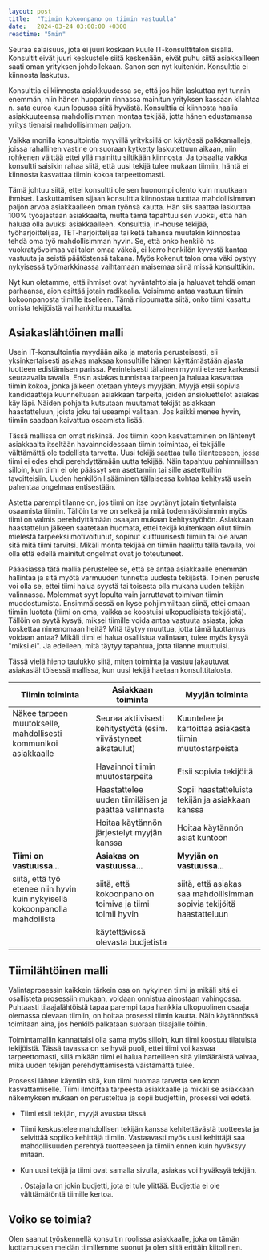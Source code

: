 ```yaml
layout: post
title:  "Tiimin kokoonpano on tiimin vastuulla"
date:   2024-03-24 03:00:00 +0300
readtime: "5min"
```

Seuraa salaisuus, jota ei juuri koskaan kuule IT-konsulttitalon sisällä. Konsultit eivät juuri keskustele siitä keskenään, eivät puhu siitä asiakkailleen saati oman yrityksen johdollekaan. Sanon sen nyt kuitenkin. Konsulttia ei kiinnosta laskutus.

Konsulttia ei kiinnosta asiakkuudessa se, että jos hän laskuttaa nyt tunnin enemmän, niin hänen hupparin rinnassa mainitun yrityksen kassaan kilahtaa n. sata euroa kuun lopussa siitä hyvästä. Konsulttia ei kiinnosta haalia asiakkuuteensa mahdollisimman montaa tekijää, jotta hänen edustamansa yritys tienaisi mahdollisimman paljon.

Vaikka monilla konsultointia myyvillä yrityksillä on käytössä palkkamalleja, joissa rahallinen vastine on suoraan kytketty laskutettuun aikaan, niin rohkenen väittää ettei yllä mainittu siltikään kiinnosta. Ja toisaalta vaikka konsultti saisikin rahaa siitä, että uusi tekijä tulee mukaan tiimiin, häntä ei kiinnosta kasvattaa tiimin kokoa tarpeettomasti.

Tämä johtuu siitä, ettei konsultti ole sen huonompi olento kuin muutkaan ihmiset. Laskuttamisen sijaan konsulttia kiinnostaa tuottaa mahdollisimman paljon arvoa asiakkaalleen oman työnsä kautta. Hän siis saattaa laskuttaa 100% työajastaan asiakkaalta, mutta tämä tapahtuu sen vuoksi, että hän haluaa olla avuksi asiakkaalleen. Konsulttia, in-house tekijää, työharjoittelijaa, TET-harjoittelijaa tai ketä tahansa muutakin kiinnostaa tehdä oma työ mahdollisimman hyvin. Se, että onko henkilö ns. vuokratyövoimaa vai talon omaa väkeä, ei kerro henkilön kyvystä kantaa vastuuta ja seistä päätöstensä takana. Myös kokenut talon oma väki pystyy nykyisessä työmarkkinassa vaihtamaan maisemaa siinä missä konsulttikin.

Nyt kun oletamme, että ihmiset ovat hyväntahtoisia ja haluavat tehdä oman parhaansa, aion esittää jotain radikaalia. Voisimme antaa vastuun tiimin kokoonpanosta tiimille itselleen. Tämä riippumatta siitä, onko tiimi kasattu omista tekijöistä vai hankittu muualta.

## Asiakaslähtöinen malli

Usein IT-konsultointia myydään aika ja materia perusteisesti, eli yksinkertaisesti asiakas maksaa konsultille hänen käyttämästään ajasta tuotteen edistämisen parissa. Perinteisesti tällainen myynti etenee karkeasti seuraavalla tavalla. Ensin asiakas tunnistaa tarpeen ja haluaa kasvattaa tiimin kokoa, jonka jälkeen otetaan yhteys myyjään. Myyjä etsii sopivia kandidaatteja kuunneltuaan asiakkaan tarpeita, joiden ansioluettelot asiakas käy läpi. Näiden pohjalta kutsutaan muutamat tekijät asiakkaan haastatteluun, joista joku tai useampi valitaan. Jos kaikki menee hyvin, tiimiin saadaan kaivattua osaamista lisää.

Tässä mallissa on omat riskinsä. Jos tiimin koon kasvattaminen on lähtenyt asiakkaalta itseltään havainnoidessaan tiimin toimintaa, ei tekijälle välttämättä ole todellista tarvetta. Uusi tekijä saattaa tulla tilanteeseen, jossa tiimi ei edes ehdi perehdyttämään uutta tekijää. Näin tapahtuu pahimmillaan silloin, kun tiimi ei ole päässyt sen asettamiin tai sille asetettuihin tavoitteisiin. Uuden henkilön lisääminen tällaisessa kohtaa kehitystä usein pahentaa ongelmaa entisestään. 

Astetta parempi tilanne on, jos tiimi on itse pyytänyt jotain tietynlaista osaamista tiimiin. Tällöin tarve on selkeä ja mitä todennäköisimmin myös tiimi on valmis perehdyttämään osaajan mukaan kehitystyöhön. Asiakkaan haastattelun jälkeen saatetaan huomata, ettei tekijä kuitenkaan ollut tiimin mielestä tarpeeksi motivoitunut, sopinut kulttuurisesti tiimiin tai ole aivan sitä mitä tiimi tarvitsi. Mikäli monta tekijää on tiimiin haalittu tällä tavalla, voi olla että edellä mainitut ongelmat ovat jo toteutuneet.

Pääasiassa tätä mallia perustelee se, että se antaa asiakkaalle enemmän hallintaa ja sitä myötä varmuuden tunnetta uudesta tekijästä. Toinen peruste voi olla se, ettei tiimi halua syystä tai toisesta olla mukana uuden tekijän valinnassa. Molemmat syyt lopulta vain jarruttavat toimivan tiimin muodostumista. Ensimmäisessä on kyse pohjimmiltaan siinä, ettei omaan tiimiin luoteta (tiimi on oma, vaikka se koostuisi ulkopuolisista tekijöistä). Tällöin on syytä kysyä, miksei tiimille voida antaa vastuuta asiasta, joka koskettaa nimenomaan heitä? Mitä täytyy muuttua, jotta tämä luottamus voidaan antaa? Mikäli tiimi ei halua osallistua valintaan, tulee myös kysyä "miksi ei". Ja edelleen, mitä täytyy tapahtua, jotta tilanne muuttuisi. 

Tässä vielä hieno taulukko siitä, miten toiminta ja vastuu jakautuvat asiakaslähtöisessä mallissa, kun uusi tekijä haetaan konsulttitalosta.

| Tiimin toiminta                                                             | Asiakkaan toiminta                                               | Myyjän toiminta                                                        |
| --------------------------------------------------------------------------- | ---------------------------------------------------------------- | ---------------------------------------------------------------------- |
| Näkee tarpeen muutokselle, mahdollisesti kommunikoi asiakkaalle             | Seuraa aktiivisesti kehitystyötä (esim. viivästyneet aikataulut) | Kuuntelee ja kartoittaa asiakasta tiimin muutostarpeista               |
|                                                                             | Havainnoi tiimin muutostarpeita                                  | Etsii sopivia tekijöitä                                                |
|                                                                             | Haastattelee uuden tiimiläisen ja päättää valinnasta             | Sopii haastatteluista tekijän ja asiakkaan kanssa                      |
|                                                                             | Hoitaa käytännön järjestelyt myyjän kanssa                       | Hoitaa käytännön asiat kuntoon                                         |
| **Tiimi on vastuussa...**                                                   | **Asiakas on vastuussa...**                                      | **Myyjän on vastuussa...**                                             |
| siitä, että työ etenee niin hyvin kuin nykyisellä kokoonpanolla mahdollista | siitä, että kokoonpano on toimiva ja tiimi toimii hyvin          | siitä, että asiakas saa mahdollisimman sopivia tekijöitä haastatteluun |
|                                                                             | käytettävissä olevasta budjetista                                |                                                                        |

## Tiimilähtöinen malli

Valintaprosessin kaikkein tärkein osa on nykyinen tiimi ja mikäli sitä ei osallisteta prosessiin mukaan, voidaan onnistua ainostaan vahingossa. Puhtaasti tilaajalähtöistä tapaa parempi tapa hankkia ulkopuolinen osaaja olemassa olevaan tiimiin, on hoitaa prosessi tiimin kautta. Näin käytännössä toimitaan aina, jos henkilö palkataan suoraan tilaajalle töihin.

Toimintamallin kannattaisi olla sama myös silloin, kun tiimi koostuu tilatuista tekijöistä. Tässä tavassa on se hyvä puoli, ettei tiimi voi kasvaa tarpeettomasti, sillä mikään tiimi ei halua harteilleen sitä ylimääräistä vaivaa, mikä uuden tekijän perehdyttämisestä väistämättä tulee.

Prosessi lähtee käyntiin sitä, kun tiimi huomaa tarvetta sen koon kasvattamiselle. Tiimi ilmoittaa tarpeesta asiakkaalle ja mikäli se asiakkaan näkemyksen mukaan on perusteltua ja sopii budjettiin, prosessi voi edetä. 

- Tiimi etsii tekijän, myyjä avustaa tässä

- Tiimi keskustelee mahdollisen tekijän kanssa kehitettävästä tuotteesta ja selvittää sopiiko kehittäjä tiimiin. Vastaavasti myös uusi kehittäjä saa mahdollisuuden perehtyä tuotteeseen ja tiimiin ennen kuin hyväksyy mitään.

- Kun uusi tekijä ja tiimi ovat samalla sivulla, asiakas voi hyväksyä tekijän.
  
  . Ostajalla on jokin budjetti, jota ei tule ylittää. Budjettia ei ole välttämätöntä tiimille kertoa.

## Voiko se toimia?

Olen saanut työskennellä konsultin roolissa asiakkaalle, joka on tämän luottamuksen meidän tiimillemme suonut ja olen siitä erittäin kiitollinen.
